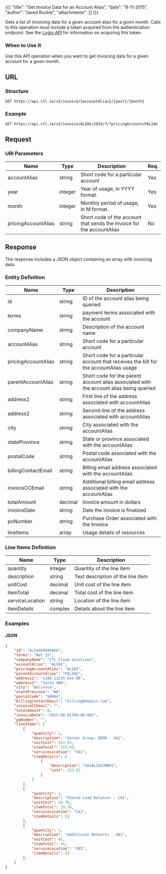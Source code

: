 {{{
  "title": "Get Invoice Data for an Account Alias",
  "date": "8-11-2015",
  "author": "Jared Ruckle",
  "attachments": []
}}}

Gets a list of invoicing data for a given account alias for a given month. Calls to this operation must include a token acquired from the authentication endpoint. See the [Login API](../Authentication/login.md) for information on acquiring this token.

### When to Use It

Use this API operation when you want to get invoicing data for a given account for a given month.

## URL

### Structure

    GET https://api.ctl.io/v2/invoice/{accountAlias}/{year}/{month}

### Example

    GET https://api.ctl.io/v2/invoice/ALIAS/2015/7/?pricingAccount=PALIAS

## Request

### URI Parameters

| Name | Type | Description | Req. |
| --- | --- | --- | --- |
| accountAlias | string | Short code for a particular account | Yes |
| year | integer | Year of usage, in YYYY format. | Yes |
| month | integer | Monthly period of usage, in M format. | Yes |
| pricingAccountAlias | string | Short code of the account that sends the invoice for the accountAlias | No |

## Response

The response includes a JSON object containing an array with invoicing data.

### Entity Definition

| Name | Type | Description |
| --- | --- | --- |
| id | string | ID of the account alias being queried |
| terms | string | payment terms associated with the account |
| companyName | string | Description of the account name |
| accountAlias | string | Short code for a particular account |
| pricingAccountAlias | string | Short code for a particular account that receives the bill for the accountAlias usage |
| parentAccountAlias | string | Short code for the parent account alias associated with the account alias being queried |
| address1 | string | First line of the address associated with accountAlias |
| address2 | string | Second line of the address associated with accountAlias |
| city | string | City associated with the accountAlias |
| stateProvince | string | State or province associated with the accountAlias |
| postalCode | string | Postal code associated with the accountAlias |
| billingContactEmail | string | Billing email address associated with the accountAlias |
| invoiceCCEmail | string | Additional billing email address associated with the accountAlias |
| totalAmount | decimal | Invoice amount in dollars |
| invoiceDate | string | Date the invoice is finalized |
| poNumber | string | Purchase Order associated with the Invoice |
| lineItems | array | Usage details of resources |

### Line Items Definition

| Name | Type | Description |
| --- | --- | --- |
| quantity | integer | Quantity of the line item |
| description | string | Text description of the line item |
| unitCost | decimal | Unit cost of the line item |
| itemTotal | decimal | Total cost of the line item |
| serviceLocation | string | Location of the line item |
| itemDetails | complex | Details about the line item |

### Examples

#### JSON
```json
{
    "id": "ALIAS69849A66",
    "terms": "Net 15",
    "companyName": "CTL Cloud Solutions",
    "accountAlias": "ALIAS",
    "pricingAccountAlias": "ALIAS",
    "parentAccountAlias": "PALIAS",
    "address1": "1100 112th Ave NE",
    "address2": "Suite 400",
    "city": "Bellevue",
    "stateProvince": "WA",
    "postalCode": "98004",
    "billingContactEmail": "billing@domain.com",
    "invoiceCCEmail": "",
    "totalAmount": 0,
    "invoiceDate": "2015-08-01T00:00:00Z",
    "poNumber": "",
    "lineItems": [
        {
            "quantity": 1,
            "description": "Server Group: DEMO - VA1",
            "unitCost": 153.93,
            "itemTotal": 153.93,
            "serviceLocation": "VA1",
            "itemDetails": [
                {
                    "description": "VA1ALIASJMB01",
                    "cost": 153.93
                }
            ]
        },
        {
            "quantity": 1,
            "description": "Shared Load Balancer - CA1",
            "unitCost": 29.76,
            "itemTotal": 29.76,
            "serviceLocation": "CA1",
            "itemDetails": []
        },
        {
            "quantity": 1,
            "description": "Additional Networks - GB3",
            "unitCost": 45,
            "itemTotal": 45,
            "serviceLocation": "GB3",
            "itemDetails": []
        },
    ]
}
```
